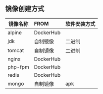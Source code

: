 ## 镜像创建方式

镜像名称 | FROM       | 软件安装方式
-------- |:-------    |:----
alpine   | DockerHub  |
jdk      | 自制镜像   | 二进制
tomcat   | 自制镜像   | 二进制
nginx    | DockerHub  |
php-fpm  | DockerHub  |
redis    | DockerHub  |
mongo    | 自制镜像   | apk 
